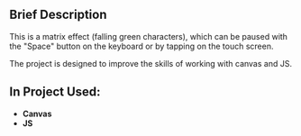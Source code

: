 
## Brief Description

This is a matrix effect (falling green characters), which can be paused with the "Space" button on the keyboard or by tapping on the touch screen.

The project is designed to improve the skills of working with canvas and JS.

## In Project Used:

* **Canvas**
* **JS**
